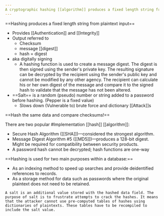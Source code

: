 ```yaml
---
A cryptographic hashing [[algorithm]] produces a fixed length string from an input plaintext that can be of any length.
---
```

==Hashing produces a fixed length string from plaintext input==
- Provides [[Authentication]] and [[Integrity]]
- Output referred to
	- Checksum
	- message [[digest]] 
	- hash = digest
- aka digitally signing
	- A hashing function is used to create a message digest. The digest is then signed using the sender's private key. The resulting signature can be decrypted by the recipient using the sender's public key and cannot be modified by any other agency. The recipient can calculate his or her own digest of the message and compare it to the signed hash to validate that the message has not been altered.
- ==Salt== is a random (pseudo) number or string added to a password before hashing. (Pepper is a fixed value)
	- Slows down (Vulnerable to) brute force and dictionary [[Attack]]s

==Hash the same data and compare checksums!==

There are two popular #Implementation  [[hash]] [[algorithm]]:

-   Secure Hash Algorithm ([[SHA]])—considered the strongest algorithm. 
-   Message Digest Algorithm #5 ([[MD5]])—produces a 128-bit digest. Might be required for compatibility between security products.
- A password hash cannot be decrypted; hash functions are one-way

==Hashing is used for two main purposes within a database:==
-   As an indexing method to speed up searches and provide deidentified references to records.
-   As a storage method for data such as passwords where the original plaintext does not need to be retained.

```
A salt is an additional value stored with the hashed data field. The purpose of salt is to frustrate attempts to crack the hashes. It means that the attacker cannot use pre-computed tables of hashes using dictionaries of plaintexts. These tables have to be recompiled to include the salt value.
```